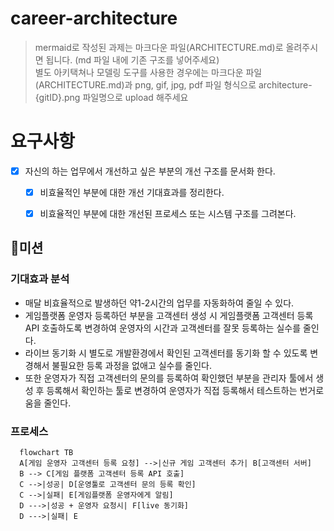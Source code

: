 # career-architecture
> mermaid로 작성된 과제는 마크다운 파일(ARCHITECTURE.md)로 올려주시면 됩니다. (md 파일 내에 기존 구조를 넣어주세요) <br>
> 별도 아키택쳐나 모델링 도구를 사용한 경우에는 마크다운 파일(ARCHITECTURE.md)과 png, gif, jpg, pdf 파일 형식으로 architecture-{gitID}.png 파일명으로 upload 해주세요
# 요구사항
- [X] 자신의 하는 업무에서 개선하고 싶은 부분의 개선 구조를 문서화 한다.
    - [X] 비효율적인 부분에 대한 개선 기대효과를 정리한다.
    - [X] 비효율적인 부분에 대한 개선된 프로세스 또는 시스템 구조를 그려본다.


## 🚀미션
### 기대효과 분석
- 매달 비효율적으로 발생하던 약1-2시간의 업무를 자동화하여 줄일 수 있다.
- 게임플랫폼 운영자 등록하던 부분을 고객센터 생성 시 게임플랫폼 고객센터 등록 API 호출하도록 변경하여 운영자의 시간과 고객센터를 잘못 등록하는 실수를 줄인다.
- 라이브 동기화 시 별도로 개발환경에서 확인된 고객센터를 동기화 할 수 있도록 변경해서 불필요한 등록 과정을 없애고 실수를 줄인다.
- 또한 운영자가 직접 고객센터의 문의를 등록하여 확인했던 부분을 관리자 툴에서 생성 후 등록해서 확인하는 툴로 변경하여 운영자가 직접 등록해서 테스트하는 번거로움을 줄인다.
 
### 프로세스
```mermaid
  flowchart TB
  A[게임 운영자 고객센터 등록 요청] -->|신규 게임 고객센터 추가| B[고객센터 서버]
  B --> C[게임 플랫폼 고객센터 등록 API 호출]
  C -->|성공| D[운영툴로 고객센터 문의 등록 확인]
  C -->|실패| E[게임플랫폼 운영자에게 알림]
  D --->|성공 + 운영자 요청시| F[live 동기화]
  D --->|실패| E
```


